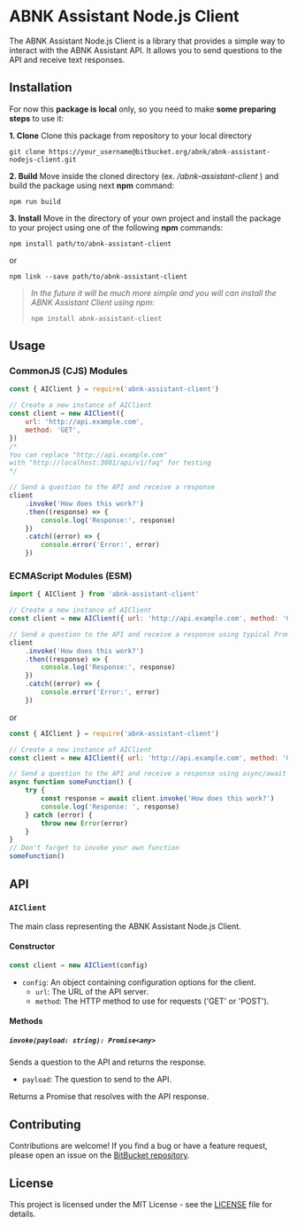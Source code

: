 # ABNK Assistant Node.js Client

The ABNK Assistant Node.js Client is a library that provides a simple way to interact with the ABNK Assistant API. It allows you to send questions to the API and receive text responses.

## Installation

For now this **package is local** only, so you need to make **some preparing steps** to use it:

**1. Clone**
Clone this package from repository to your local directory

```
git clone https://your_username@bitbucket.org/abnk/abnk-assistant-nodejs-client.git
```

**2. Build**
Move inside the cloned directory (ex. _/abnk-assistant-client_ ) and build the package using next **npm** command:

```
npm run build
```

**3. Install**
Move in the directory of your own project and install the package to your project using one of the following **npm** commands:

```
npm install path/to/abnk-assistant-client
```

or

```
npm link --save path/to/abnk-assistant-client
```

> _In the future it will be much more simple and you will can install the ABNK Assistant Client using npm_:
>
> ```
> npm install abnk-assistant-client
> ```

## Usage

### CommonJS (CJS) Modules

```javascript
const { AIClient } = require('abnk-assistant-client')

// Create a new instance of AIClient
const client = new AIClient({
    url: 'http://api.example.com',
    method: 'GET',
})
/*  
You can replace "http://api.example.com" 
with "http://localhost:3001/api/v1/faq" for testing 
*/

// Send a question to the API and receive a response
client
    .invoke('How does this work?')
    .then((response) => {
        console.log('Response:', response)
    })
    .catch((error) => {
        console.error('Error:', error)
    })
```

### ECMAScript Modules (ESM)

```javascript
import { AIClient } from 'abnk-assistant-client'

// Create a new instance of AIClient
const client = new AIClient({ url: 'http://api.example.com', method: 'GET' })

// Send a question to the API and receive a response using typical Promise
client
    .invoke('How does this work?')
    .then((response) => {
        console.log('Response:', response)
    })
    .catch((error) => {
        console.error('Error:', error)
    })
```

or

```javascript
const { AIClient } = require('abnk-assistant-client')

// Create a new instance of AIClient
const client = new AIClient({ url: 'http://api.example.com', method: 'GET' })

// Send a question to the API and receive a response using async/await
async function someFunction() {
    try {
        const response = await client.invoke('How does this work?')
        console.log('Response: ', response)
    } catch (error) {
        throw new Error(error)
    }
}
// Don't forget to invoke your own function
someFunction()
```

## API

### `AIClient`

The main class representing the ABNK Assistant Node.js Client.

#### Constructor

```javascript
const client = new AIClient(config)
```

-   `config`: An object containing configuration options for the client.
    -   `url`: The URL of the API server.
    -   `method`: The HTTP method to use for requests ('GET' or 'POST').

#### Methods

##### `invoke(payload: string): Promise<any>`

Sends a question to the API and returns the response.

-   `payload`: The question to send to the API.

Returns a Promise that resolves with the API response.

## Contributing

Contributions are welcome! If you find a bug or have a feature request, please open an issue on the [BitBucket repository](https://bitbucket.org/abnk/abnk-assistant-nodejs-client).

## License

This project is licensed under the MIT License - see the [LICENSE](LICENSE) file for details.
